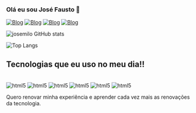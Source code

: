 ### Olá eu sou José Fausto 👋

[![Blog](https://img.shields.io/badge/LinkedIn-0077B5?style=for-the-badge&logo=linkedin&logoColor=white)](https://img.shields.io/badge/LinkedIn-0077B5?style=for-the-badge&logo=linkedin&logoColor=white)
[![Blog](https://img.shields.io/badge/Instagram-E4405F?style=for-the-badge&logo=instagram&logoColor=white)](https://www.instagram.com/josefaustto/)
[![Blog](https://img.shields.io/badge/WhatsApp-25D366?style=for-the-badge&logo=whatsapp&logoColor=white)](https://wa.me/5581996624509)
[![Blog](https://img.shields.io/badge/Gmail-D14836?style=for-the-badge&logo=gmail&logoColor=white)](https://mail.google.com/mail/u/0/#inbox)



![josemilo GitHub stats](https://github-readme-stats.vercel.app/api?username=josemilo&show_icons=true&theme=radical)


![Top Langs](https://github-readme-stats.vercel.app/api/top-langs/?username=josemilo&hide_progress=true)

## Tecnologias que eu uso no meu dia!!
<div style="display: inline_block"><br/>
   <img align="center" alt="html5" src="https://img.shields.io/badge/HTML-239120?style=for-the-badge&logo=html5&logoColor=white" />
   <img align="center" alt="html5" src="https://img.shields.io/badge/CSS-239120?&style=for-the-badge&logo=css3&logoColor=white" />
   <img align="center" alt="html5" src="https://img.shields.io/badge/JavaScript-F7DF1E?style=for-the-badge&logo=javascript&logoColor=black" />
   <img align="center" alt="html5" src="https://img.shields.io/badge/Python-14354C?style=for-the-badge&logo=python&logoColor=white" />
   <img align="center" alt="html5" src="https://img.shields.io/badge/C%2B%2B-00599C?style=for-the-badge&logo=c%2B%2B&logoColor=white" /
   <img align="center" alt="html5" src="https://img.shields.io/badge/MySQL-00000F?style=for-the-badge&logo=mysql&logoColor=white" /
   <img align="center" alt="html5" src="https://img.shields.io/badge/Amazon_AWS-232F3E?style=for-the-badge&logo=amazon-aws&logoColor=white" />
   <img align="center" alt="html5" src="https://camo.githubusercontent.com/2e1198fc7bd5ad2717847371a5b2492f985fd23a1f91d193c8d8c409c4235959/68747470733a2f2f696d672e736869656c64732e696f2f62616467652f56697375616c5f53747564696f2d3543324439313f7374796c653d666f722d7468652d6261646765266c6f676f3d76697375616c25323073747564696f266c6f676f436f6c6f723d7768697465" />
</div>


Quero renovar minha experiência e aprender cada vez mais as renovações da tecnologia.
